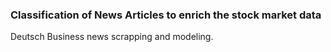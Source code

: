 ### Classification of News Articles to enrich the stock market data 

Deutsch Business news scrapping and modeling.

